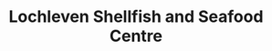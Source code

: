 ---
title: "Lochleven Shellfish and Seafood Centre"
url: /north-ballachulish/lochleven-shellfish-and-seafood-centre/
shop: Feinkost
---